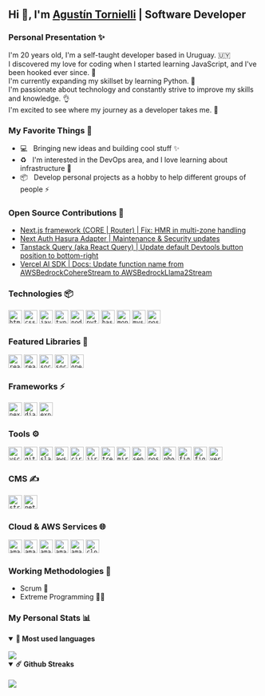 ## Hi 👋, I'm [Agustín Tornielli](https://github.com/agustints/) | Software Developer

### Personal Presentation ✨

I'm 20 years old, I'm a self-taught developer based in Uruguay. 🇺🇾 </br>
I discovered my love for coding when I started learning JavaScript, and I've been hooked ever since. 🤝 </br>
I'm currently expanding my skillset by learning Python. 🐍 </br>
I'm passionate about technology and constantly strive to improve my skills and knowledge. 👌 </br>
I'm excited to see where my journey as a developer takes me. 🚀

### My Favorite Things 📌

- 💻 &nbsp; Bringing new ideas and building cool stuff ✨
- ♻️ &nbsp; I'm interested in the DevOps area, and I love learning about infrastructure 🤖
- 📦 &nbsp; Develop personal projects as a hobby to help different groups of people ⚡️

### Open Source Contributions 🌱
- [Next.js framework (CORE | Router) | Fix: HMR in multi-zone handling](https://github.com/vercel/next.js/pull/59471)
- [Next Auth Hasura Adapter | Maintenance & Security updates](https://github.com/AmruthPillai/next-auth-hasura-adapter/pull/2)
- [Tanstack Query (aka React Query) | Update default Devtools button position to bottom-right](https://github.com/TanStack/query/pull/6720)
- [Vercel AI SDK | Docs: Update function name from AWSBedrockCohereStream to AWSBedrockLlama2Stream](https://github.com/vercel/ai/pull/924)

### Technologies 📦

<code><img height="27" src="https://cdn.simpleicons.org/html5/99aab5" alt="html5"></code>
<code><img height="27" src="https://cdn.simpleicons.org/css3/99aab5" alt="css3"></code>
<code><img height="27" src="https://cdn.simpleicons.org/javascript/99aab5" alt="javascript"></code>
<code><img height="27" src="https://cdn.simpleicons.org/typescript/99aab5" alt="typescript"></code>
<code><img height="27" src="https://cdn.simpleicons.org/node.js/99aab5" alt="node.js"></code>
<code><img height="27" src="https://cdn.simpleicons.org/python/99aab5" alt="python"></code>
<code><img height="27" src="https://cdn.simpleicons.org/hasura/99aab5" alt="hasura"></code>
<code><img height="27" src="https://cdn.simpleicons.org/mongodb/99aab5" alt="mongodb"></code>
<code><img height="27" src="https://cdn.simpleicons.org/mysql/99aab5" alt="mysql"></code>
<code><img height="27" src="https://cdn.simpleicons.org/postgresql/99aab5" alt="postgresql"></code>

### Featured Libraries 🌴

<code><img height="27" src="https://cdn.simpleicons.org/react/99aab5" alt="react"></code>
<code><img height="27" src="https://cdn.simpleicons.org/reactquery/99aab5" alt="react-query"></code>
<code><img height="27" src="https://cdn.simpleicons.org/socket.io/99aab5" alt="socket.io"></code>
<code><img height="27" src="https://cdn.simpleicons.org/zod/99aab5" alt="socket.io"></code>
<code><img height="27" src="https://cdn.simpleicons.org/openai/99aab5" alt="openai"></code>

### Frameworks ⚡️

<code><img height="27" src="https://cdn.simpleicons.org/next.js/99aab5" alt="next.js"></code>
<code><img height="27" src="https://cdn.simpleicons.org/django/99aab5" alt="django"></code>
<code><img height="27" src="https://cdn.simpleicons.org/express/99aab5" alt="express"></code>

### Tools ⚙️

<code><img height="27" src="https://cdn.simpleicons.org/visualstudiocode/99aab5" alt="vscode"></code>
<code><img height="27" src="https://cdn.simpleicons.org/github/99aab5" alt="github"></code>
<code><img height="27" src="https://cdn.simpleicons.org/slack/99aab5" alt="slack"></code>
<code><img height="27" src="https://cdn.simpleicons.org/amazonaws/99aab5" alt="aws"></code>
<code><img height="27" src="https://cdn.simpleicons.org/circleci/99aab5" alt="circleci"></code>
<code><img height="27" src="https://cdn.simpleicons.org/jira/99aab5" alt="jira"></code>
<code><img height="27" src="https://cdn.simpleicons.org/trello/99aab5" alt="trello"></code>
<code><img height="27" src="https://cdn.simpleicons.org/miro/99aab5" alt="miro"></code>
<code><img height="27" src="https://cdn.simpleicons.org/sentry/99aab5" alt="sentry"></code>
<code><img height="27" src="https://cdn.simpleicons.org/postman/99aab5" alt="postman"></code>
<code><img height="27" src="https://cdn.simpleicons.org/adobephotoshop/99aab5" alt="photoshop"></code>
<code><img height="27" src="https://cdn.simpleicons.org/figma/99aab5" alt="figma"></code>
<code><img height="27" src="https://cdn.simpleicons.org/1password/99aab5" alt="figma"></code>
<code><img height="27" src="https://cdn.simpleicons.org/vercel/99aab5" alt="vercel"></code>

### CMS ✍️

<code><img height="27" src="https://cdn.simpleicons.org/strapi/99aab5" alt="strapi"></code>
<code><img height="27" src="https://cdn.simpleicons.org/netlify/99aab5" alt="netlify cms"></code>

### Cloud & AWS Services 🌐

<code><img height="27" src="https://cdn.simpleicons.org/amazonec2/99aab5" alt="amazon ec2"></code>
<code><img height="27" src="https://cdn.simpleicons.org/amazonecs/99aab5" alt="amazon ecs"></code>
<code><img height="27" src="https://cdn.simpleicons.org/amazonrds/99aab5" alt="amazon rds"></code>
<code><img height="27" src="https://cdn.simpleicons.org/awsfargate/99aab5" alt="amazon fargate"></code>
<code><img height="27" src="https://cdn.simpleicons.org/amazoncloudwatch/99aab5" alt="amazon cloudwatch"></code>
<code><img height="27" src="https://cdn.simpleicons.org/cloudflare/99aab5" alt="cloudflare"></code>

### Working Methodologies 🦺

- Scrum 🤝
- Extreme Programming 🏃‍♂️

### My Personal Stats 📊

<details open>
  <summary><b>🌱 Most used languages</b></summary>
  <br />
  <img src="https://github-readme-stats.vercel.app/api/top-langs/?username=agustints&theme=react&hide_border=true&include_all_commits=true&count_private=true&layout=compact"/>
</details>

<details open>
  <summary><b>☄️ Github Streaks</b></summary>
  <br />
  <img src="https://github-readme-streak-stats.herokuapp.com/?user=agustints&theme=react&hide_border=true"/>
</details>


